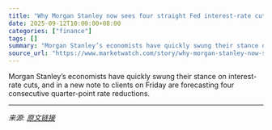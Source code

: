 ```yaml
---
title: "Why Morgan Stanley now sees four straight Fed interest-rate cuts — but not a jumbo hike to start"
date: 2025-09-12T10:00:00+08:00
categories: ["finance"]
tags: []
summary: "Morgan Stanley’s economists have quickly swung their stance on interest-rate cuts, and in a new note to clients on Friday are forecasting four consecutive quarter-point rate reductions."
source_url: "https://www.marketwatch.com/story/why-morgan-stanley-now-sees-four-straight-fed-interest-rate-cuts-but-not-a-jumbo-hike-to-start-47b06d10?mod=mw_rss_topstories"
---
```


Morgan Stanley’s economists have quickly swung their stance on interest-rate cuts, and in a new note to clients on Friday are forecasting four consecutive quarter-point rate reductions.

---

*来源: [原文链接](https://www.marketwatch.com/story/why-morgan-stanley-now-sees-four-straight-fed-interest-rate-cuts-but-not-a-jumbo-hike-to-start-47b06d10?mod=mw_rss_topstories)*
